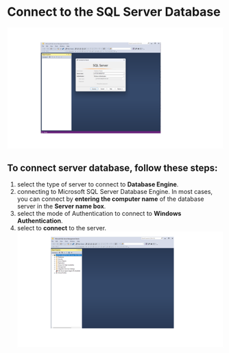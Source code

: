 Connect to the SQL Server Database 
============
![11](/images/11-SSMS.png)


## To connect server database, follow these steps:
1. select the type of server to connect to **Database Engine**.<br>
2. connecting to Microsoft SQL Server Database Engine. In most cases, you can connect by **entering the computer name** of the database server in the **Server name box**.<br>
3. select the mode of Authentication to connect to **Windows Authentication**.<br>
4. select to **connect** to the server.
![12](/images/12-SSMS.png)
